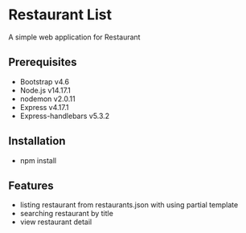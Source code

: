 # Restaurant List

A simple web application for Restaurant

## Prerequisites

- Bootstrap v4.6
- Node.js v14.17.1
- nodemon v2.0.11
- Express v4.17.1
- Express-handlebars v5.3.2

## Installation

- npm install

## Features

- listing restaurant from restaurants.json with using partial template
- searching restaurant by title
- view restaurant detail
